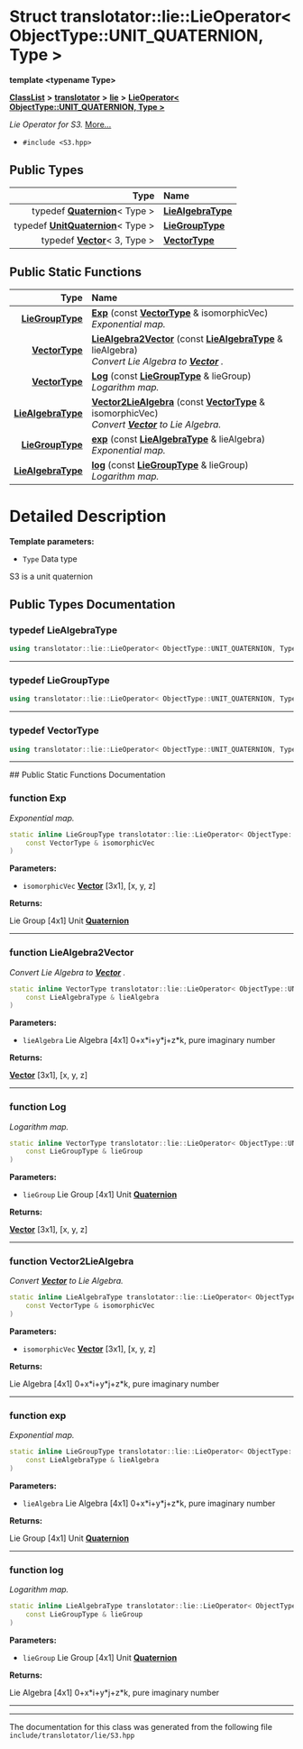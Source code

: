 

# Struct translotator::lie::LieOperator&lt; ObjectType::UNIT\_QUATERNION, Type &gt;

**template &lt;typename Type&gt;**



[**ClassList**](annotated.md) **>** [**translotator**](namespacetranslotator.md) **>** [**lie**](namespacetranslotator_1_1lie.md) **>** [**LieOperator&lt; ObjectType::UNIT\_QUATERNION, Type &gt;**](structtranslotator_1_1lie_1_1LieOperator_3_01ObjectType_1_1UNIT__QUATERNION_00_01Type_01_4.md)



_Lie Operator for S3._ [More...](#detailed-description)

* `#include <S3.hpp>`

















## Public Types

| Type | Name |
| ---: | :--- |
| typedef [**Quaternion**](classtranslotator_1_1Quaternion.md)&lt; Type &gt; | [**LieAlgebraType**](#typedef-liealgebratype)  <br> |
| typedef [**UnitQuaternion**](classtranslotator_1_1UnitQuaternion.md)&lt; Type &gt; | [**LieGroupType**](#typedef-liegrouptype)  <br> |
| typedef [**Vector**](classtranslotator_1_1Vector.md)&lt; 3, Type &gt; | [**VectorType**](#typedef-vectortype)  <br> |






















## Public Static Functions

| Type | Name |
| ---: | :--- |
|  [**LieGroupType**](classtranslotator_1_1UnitQuaternion.md) | [**Exp**](#function-exp) (const [**VectorType**](classtranslotator_1_1Vector.md) & isomorphicVec) <br>_Exponential map._  |
|  [**VectorType**](classtranslotator_1_1Vector.md) | [**LieAlgebra2Vector**](#function-liealgebra2vector) (const [**LieAlgebraType**](classtranslotator_1_1Quaternion.md) & lieAlgebra) <br>_Convert Lie Algebra to_ [_**Vector**_](classtranslotator_1_1Vector.md) _._ |
|  [**VectorType**](classtranslotator_1_1Vector.md) | [**Log**](#function-log) (const [**LieGroupType**](classtranslotator_1_1UnitQuaternion.md) & lieGroup) <br>_Logarithm map._  |
|  [**LieAlgebraType**](classtranslotator_1_1Quaternion.md) | [**Vector2LieAlgebra**](#function-vector2liealgebra) (const [**VectorType**](classtranslotator_1_1Vector.md) & isomorphicVec) <br>_Convert_ [_**Vector**_](classtranslotator_1_1Vector.md) _to Lie Algebra._ |
|  [**LieGroupType**](classtranslotator_1_1UnitQuaternion.md) | [**exp**](#function-exp) (const [**LieAlgebraType**](classtranslotator_1_1Quaternion.md) & lieAlgebra) <br>_Exponential map._  |
|  [**LieAlgebraType**](classtranslotator_1_1Quaternion.md) | [**log**](#function-log) (const [**LieGroupType**](classtranslotator_1_1UnitQuaternion.md) & lieGroup) <br>_Logarithm map._  |


























# Detailed Description




**Template parameters:**


* `Type` Data type

S3 is a unit quaternion 


    
## Public Types Documentation




### typedef LieAlgebraType 

```C++
using translotator::lie::LieOperator< ObjectType::UNIT_QUATERNION, Type >::LieAlgebraType =  Quaternion<Type>;
```




<hr>



### typedef LieGroupType 

```C++
using translotator::lie::LieOperator< ObjectType::UNIT_QUATERNION, Type >::LieGroupType =  UnitQuaternion<Type>;
```




<hr>



### typedef VectorType 

```C++
using translotator::lie::LieOperator< ObjectType::UNIT_QUATERNION, Type >::VectorType =  Vector<3, Type>;
```




<hr>
## Public Static Functions Documentation




### function Exp 

_Exponential map._ 
```C++
static inline LieGroupType translotator::lie::LieOperator< ObjectType::UNIT_QUATERNION, Type >::Exp (
    const VectorType & isomorphicVec
) 
```





**Parameters:**


* `isomorphicVec` [**Vector**](classtranslotator_1_1Vector.md) [3x1], [x, y, z] 



**Returns:**

Lie Group [4x1] Unit [**Quaternion**](classtranslotator_1_1Quaternion.md) 





        

<hr>



### function LieAlgebra2Vector 

_Convert Lie Algebra to_ [_**Vector**_](classtranslotator_1_1Vector.md) _._
```C++
static inline VectorType translotator::lie::LieOperator< ObjectType::UNIT_QUATERNION, Type >::LieAlgebra2Vector (
    const LieAlgebraType & lieAlgebra
) 
```





**Parameters:**


* `lieAlgebra` Lie Algebra [4x1] 0+x\*i+y\*j+z\*k, pure imaginary number 



**Returns:**

[**Vector**](classtranslotator_1_1Vector.md) [3x1], [x, y, z] 





        

<hr>



### function Log 

_Logarithm map._ 
```C++
static inline VectorType translotator::lie::LieOperator< ObjectType::UNIT_QUATERNION, Type >::Log (
    const LieGroupType & lieGroup
) 
```





**Parameters:**


* `lieGroup` Lie Group [4x1] Unit [**Quaternion**](classtranslotator_1_1Quaternion.md) 



**Returns:**

[**Vector**](classtranslotator_1_1Vector.md) [3x1], [x, y, z] 





        

<hr>



### function Vector2LieAlgebra 

_Convert_ [_**Vector**_](classtranslotator_1_1Vector.md) _to Lie Algebra._
```C++
static inline LieAlgebraType translotator::lie::LieOperator< ObjectType::UNIT_QUATERNION, Type >::Vector2LieAlgebra (
    const VectorType & isomorphicVec
) 
```





**Parameters:**


* `isomorphicVec` [**Vector**](classtranslotator_1_1Vector.md) [3x1], [x, y, z] 



**Returns:**

Lie Algebra [4x1] 0+x\*i+y\*j+z\*k, pure imaginary number 





        

<hr>



### function exp 

_Exponential map._ 
```C++
static inline LieGroupType translotator::lie::LieOperator< ObjectType::UNIT_QUATERNION, Type >::exp (
    const LieAlgebraType & lieAlgebra
) 
```





**Parameters:**


* `lieAlgebra` Lie Algebra [4x1] 0+x\*i+y\*j+z\*k, pure imaginary number 



**Returns:**

Lie Group [4x1] Unit [**Quaternion**](classtranslotator_1_1Quaternion.md) 





        

<hr>



### function log 

_Logarithm map._ 
```C++
static inline LieAlgebraType translotator::lie::LieOperator< ObjectType::UNIT_QUATERNION, Type >::log (
    const LieGroupType & lieGroup
) 
```





**Parameters:**


* `lieGroup` Lie Group [4x1] Unit [**Quaternion**](classtranslotator_1_1Quaternion.md) 



**Returns:**

Lie Algebra [4x1] 0+x\*i+y\*j+z\*k, pure imaginary number 





        

<hr>

------------------------------
The documentation for this class was generated from the following file `include/translotator/lie/S3.hpp`

